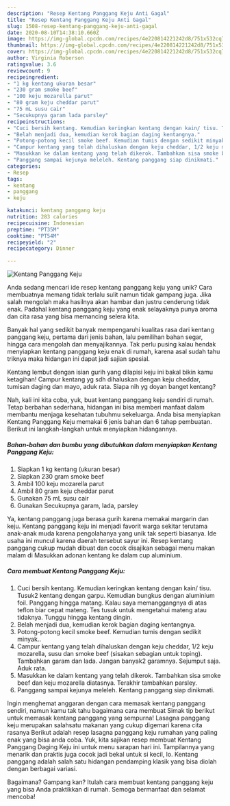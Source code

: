 ```yaml
---
description: "Resep Kentang Panggang Keju Anti Gagal"
title: "Resep Kentang Panggang Keju Anti Gagal"
slug: 1508-resep-kentang-panggang-keju-anti-gagal
date: 2020-08-10T14:38:10.660Z
image: https://img-global.cpcdn.com/recipes/4e220814221242d8/751x532cq70/kentang-panggang-keju-foto-resep-utama.jpg
thumbnail: https://img-global.cpcdn.com/recipes/4e220814221242d8/751x532cq70/kentang-panggang-keju-foto-resep-utama.jpg
cover: https://img-global.cpcdn.com/recipes/4e220814221242d8/751x532cq70/kentang-panggang-keju-foto-resep-utama.jpg
author: Virginia Roberson
ratingvalue: 3.6
reviewcount: 9
recipeingredient:
- "1 kg kentang ukuran besar"
- "230 gram smoke beef"
- "100 keju mozarella parut"
- "80 gram keju cheddar parut"
- "75 mL susu cair"
- "Secukupnya garam lada parsley"
recipeinstructions:
- "Cuci bersih kentang. Kemudian keringkan kentang dengan kain/ tisu. Tusuk2 kentang dengan garpu. Kemudian bungkus dengan aluminium foil. Panggang hingga matang. Kalau saya memanggangnya di atas teflon biar cepat mateng. Tes tusuk untuk mengetahui mateng atau tidaknya. Tunggu hingga kentang dingin."
- "Belah menjadi dua, kemudian kerok bagian daging kentangnya."
- "Potong-potong kecil smoke beef. Kemudian tumis dengan sedikit minyak.."
- "Campur kentang yang telah dihaluskan dengan keju cheddar, 1/2 keju mozarella, susu dan smoke beef (sisakan sebagian untuk toping). Tambahkan garam dan lada. Jangan banyak2 garamnya. Sejumput saja. Aduk rata."
- "Masukkan ke dalam kentang yang telah dikerok. Tambahkan sisa smoke beef dan keju mozarella diatasnya. Terakhir tambahkan parsley."
- "Panggang sampai kejunya meleleh. Kentang panggang siap dinikmati."
categories:
- Resep
tags:
- kentang
- panggang
- keju

katakunci: kentang panggang keju 
nutrition: 283 calories
recipecuisine: Indonesian
preptime: "PT35M"
cooktime: "PT54M"
recipeyield: "2"
recipecategory: Dinner

---
```



![Kentang Panggang Keju](https://img-global.cpcdn.com/recipes/4e220814221242d8/751x532cq70/kentang-panggang-keju-foto-resep-utama.jpg)

Anda sedang mencari ide resep kentang panggang keju yang unik? Cara membuatnya memang tidak terlalu sulit namun tidak gampang juga. Jika salah mengolah maka hasilnya akan hambar dan justru cenderung tidak enak. Padahal kentang panggang keju yang enak selayaknya punya aroma dan cita rasa yang bisa memancing selera kita.

Banyak hal yang sedikit banyak mempengaruhi kualitas rasa dari kentang panggang keju, pertama dari jenis bahan, lalu pemilihan bahan segar, hingga cara mengolah dan menyajikannya. Tak perlu pusing kalau hendak menyiapkan kentang panggang keju enak di rumah, karena asal sudah tahu triknya maka hidangan ini dapat jadi sajian spesial.

Kentang lembut dengan isian gurih yang dilapisi keju ini bakal bikin kamu ketagihan! Campur kentang yg sdh dihaluskan dengan keju cheddar, tumisan daging dan mayo, aduk rata. Siapa nih yg doyan banget kentang?


Nah, kali ini kita coba, yuk, buat kentang panggang keju sendiri di rumah. Tetap berbahan sederhana, hidangan ini bisa memberi manfaat dalam membantu menjaga kesehatan tubuhmu sekeluarga. Anda bisa menyiapkan Kentang Panggang Keju memakai 6 jenis bahan dan 6 tahap pembuatan. Berikut ini langkah-langkah untuk menyiapkan hidangannya.

<!--inarticleads1-->

##### Bahan-bahan dan bumbu yang dibutuhkan dalam menyiapkan Kentang Panggang Keju:

1. Siapkan 1 kg kentang (ukuran besar)
1. Siapkan 230 gram smoke beef
1. Ambil 100 keju mozarella parut
1. Ambil 80 gram keju cheddar parut
1. Gunakan 75 mL susu cair
1. Gunakan Secukupnya garam, lada, parsley


Ya, kentang panggang juga berasa gurih karena memakai margarin dan keju. Kentang panggang keju ini menjadi favorit warga sekitar terutama anak-anak muda karena pengolahanya yang unik tak seperti biasanya. Ide usaha ini muncul karena daerah tersebut sayur ini. Resep kentang panggang cukup mudah dibuat dan cocok disajikan sebagai menu makan malam di Masukkan adonan kentang ke dalam cup aluminium. 

<!--inarticleads2-->

##### Cara membuat Kentang Panggang Keju:

1. Cuci bersih kentang. Kemudian keringkan kentang dengan kain/ tisu. Tusuk2 kentang dengan garpu. Kemudian bungkus dengan aluminium foil. Panggang hingga matang. Kalau saya memanggangnya di atas teflon biar cepat mateng. Tes tusuk untuk mengetahui mateng atau tidaknya. Tunggu hingga kentang dingin.
1. Belah menjadi dua, kemudian kerok bagian daging kentangnya.
1. Potong-potong kecil smoke beef. Kemudian tumis dengan sedikit minyak..
1. Campur kentang yang telah dihaluskan dengan keju cheddar, 1/2 keju mozarella, susu dan smoke beef (sisakan sebagian untuk toping). Tambahkan garam dan lada. Jangan banyak2 garamnya. Sejumput saja. Aduk rata.
1. Masukkan ke dalam kentang yang telah dikerok. Tambahkan sisa smoke beef dan keju mozarella diatasnya. Terakhir tambahkan parsley.
1. Panggang sampai kejunya meleleh. Kentang panggang siap dinikmati.


Ingin menghemat anggaran dengan cara memasak kentang panggang sendiri, namun kamu tak tahu bagaimana cara membuat Simak tip berikut untuk memasak kentang panggang yang sempurna! Lasagna panggang keju merupakan salahsatu makanan yang cukup digemari karena cita rasanya Berikut adalah resep lasagna panggang keju rumahan yang paling enak yang bisa anda coba. Yuk, kita sajikan resep membuat Kentang Panggang Daging Keju ini untuk menu sarapan hari ini. Tampilannya yang menarik dan praktis juga cocok jadi bekal untuk si kecil, lo. Kentang panggang adalah salah satu hidangan pendamping klasik yang bisa diolah dengan berbagai variasi. 

Bagaimana? Gampang kan? Itulah cara membuat kentang panggang keju yang bisa Anda praktikkan di rumah. Semoga bermanfaat dan selamat mencoba!
